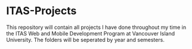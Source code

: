 # ITAS-Projects
This repository will contain all projects I have done throughout my time in the ITAS Web and Mobile Development Program at Vancouver Island University.
The folders will be seperated by year and semesters.